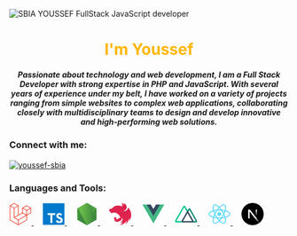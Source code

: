 ![SBIA YOUSSEF FullStack JavaScript developer](https://github.com/user-attachments/assets/6db327dd-7308-4602-a36c-f7fd56f66cd7)

<h1 align="center" style="color: #FFB600">I'm Youssef</h1>
<h5 align="center">Passionate about technology and web development, I am a Full Stack Developer with strong expertise in PHP and JavaScript. With several years of experience under my belt, I have worked on a variety of projects ranging from simple websites to complex web applications, collaborating closely with multidisciplinary teams to design and develop innovative and high-performing web solutions.</h3>

<h3 align="left">Connect with me:</h3>
<p align="left">
  <a href="https://linkedin.com/in/youssef-sbia" target="blank"><img align="center" src="https://raw.githubusercontent.com/rahuldkjain/github-profile-readme-generator/master/src/images/icons/Social/linked-in-alt.svg" alt="youssef-sbia" height="30" width="40" /></a>
</p>


<h3 align="left">Languages and Tools:</h3>
<div align="left"> 
  <a href="https://laravel.com/" target="_blank" rel="noreferrer"> <img src="https://raw.githubusercontent.com/devicons/devicon/master/icons/laravel/laravel-original.svg" alt="laravel" width="40" height="40"/> </a>
  <img width="12" />
  <a href="https://www.typescriptlang.org/" target="_blank" rel="noreferrer"> <img src="https://raw.githubusercontent.com/devicons/devicon/master/icons/typescript/typescript-original.svg" alt="typescript" width="40" height="40"/> </a>
  <img width="12" />
  <a href="https://nodejs.org" target="_blank" rel="noreferrer"> <img src="https://raw.githubusercontent.com/devicons/devicon/master/icons/nodejs/nodejs-original.svg" alt="nodejs" width="40" height="40"/> </a> 
  <img width="12" />
  <a href="https://nestjs.com/" target="_blank" rel="noreferrer"> <img src="https://raw.githubusercontent.com/devicons/devicon/master/icons/nestjs/nestjs-original.svg" alt="nestjs" width="40" height="40"/> </a>
  <img width="12" />
  <a href="https://vuejs.org/" target="_blank" rel="noreferrer"> <img src="https://raw.githubusercontent.com/devicons/devicon/master/icons/vuejs/vuejs-original.svg" alt="vuejs" width="40" height="40"/> </a>
  <img width="12" />
  <a href="https://nuxtjs.org/" target="_blank" rel="noreferrer"> <img src="https://raw.githubusercontent.com/devicons/devicon/master/icons/nuxtjs/nuxtjs-original.svg" alt="nuxtjs" width="40" height="40"/> </a>
  <img width="12" />
  <a href="https://reactjs.org/" target="_blank" rel="noreferrer"> <img src="https://raw.githubusercontent.com/devicons/devicon/master/icons/react/react-original.svg" alt="react" width="40" height="40"/> </a>
  <img width="12" />
  <a href="https://nextjs.org/" target="_blank" rel="noreferrer"> <img src="https://raw.githubusercontent.com/devicons/devicon/master/icons/nextjs/nextjs-original.svg" alt="nextjs" width="40" height="40"/> </a>

  </div>

